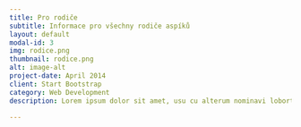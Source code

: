 ```yaml
---
title: Pro rodiče
subtitle: Informace pro všechny rodiče aspíků
layout: default
modal-id: 3
img: rodice.png
thumbnail: rodice.png
alt: image-alt
project-date: April 2014
client: Start Bootstrap
category: Web Development
description: Lorem ipsum dolor sit amet, usu cu alterum nominavi lobortis. At duo novum diceret. Tantas apeirian vix et, usu sanctus postulant inciderint ut, populo diceret necessitatibus in vim. Cu eum dicam feugiat noluisse.

---
```

